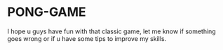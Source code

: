 # PONG-GAME
I hope u guys have fun with that classic game, let me know if something goes wrong or if u have some tips to improve my skills.
